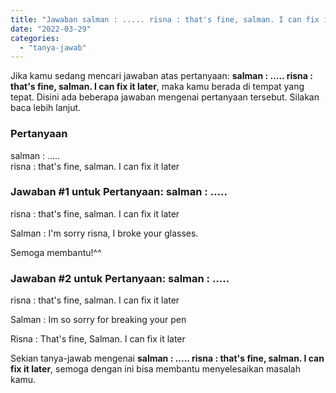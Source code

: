 ```yaml
---
title: "Jawaban salman : ..... risna : that's fine, salman. I can fix it later"
date: "2022-03-29"
categories: 
  - "tanya-jawab"
---
```


Jika kamu sedang mencari jawaban atas pertanyaan: **salman : ..... risna : that's fine, salman. I can fix it later**, maka kamu berada di tempat yang tepat. Disini ada beberapa jawaban mengenai pertanyaan tersebut. Silakan baca lebih lanjut.

### Pertanyaan

salman : .....  
risna : that's fine, salman. I can fix it later  

### Jawaban #1 untuk Pertanyaan: salman : .....  
risna : that's fine, salman. I can fix it later  

Salman : I'm sorry risna, I broke your glasses.  
  
Semoga membantu!^^

### Jawaban #2 untuk Pertanyaan: salman : .....  
risna : that's fine, salman. I can fix it later  

Salman : Im so sorry for breaking your pen

Risna : That's fine, Salman. I can fix it later

Sekian tanya-jawab mengenai **salman : ..... risna : that's fine, salman. I can fix it later**, semoga dengan ini bisa membantu menyelesaikan masalah kamu.
